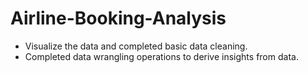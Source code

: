 # Airline-Booking-Analysis
- Visualize the data and completed basic data cleaning.
- Completed data wrangling operations to derive insights from data.

